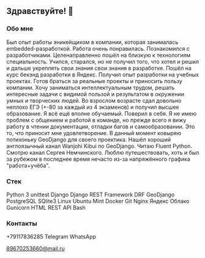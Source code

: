 ## Здравствуйте! 👋

### Обо мне

Был опыт работы эникейщиком в компании, которая занималась embedded-разработкой. Работа очень понравилась. Познакомился с разработчиками. Целенаправленно пошёл на близкую к технологиям специальность. Учился, старался, но не получил того, что хотел и решил и дальше укреплять свои знания свои знания в разработке. Пошёл на курс бекэнд разработки в Яндекс. Получил опыт разработки на учебных проектах. Готов браться за реальные проекты и приносить пользу компании. Хочу заниматься интеллектуальным трудом, решать интересные задачи с видимой пользой и результатом в окружении умных и творческих людей.
Во взрослом возрасте сдал довольно неплохо ЕГЭ (+-80 за каждый из 4 экзаменов) и получил высшее образование. Я всё ещё вполне обучаемый. Поверил в себя.
Я не имею проблем с общением и работой в команде, но прежде всего я вижу работу в чтении документации, отладки багов и самообразовании. Это то, что приносит мне удовлетворение.
В данный момент ковыряю потихоньку GeoDjango для своего проектика. Нашёл хороший англоязычный канал Wanjohi Kibui по GeoDjango. Читаю Fluent Python. Смотрю канал Сергея Немчинского.
Люблю путешествовать, хоть и был за рубежом в последнее время нечасто из-за напряжённого графика "работа+учёба".

### Стек

Python 3
unittest
Django
Django REST Framework
DRF
GeoDjango
PostgreSQL
SQlite3
Linux
Ubuntu
Mint
Docker
Git
Nginx
Яндекс Облако
Gunicorn
HTML
REST API
Bash

### Контакты

+79117836285 Telegram WhatsApp

89670253660@mail.ru
